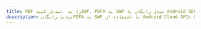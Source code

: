 ---title: PDF را به  تبدیل کنیدSWF، PDFA به SWF مبدل رایگان یا Android SDKdescription: تبدیل رایگانPDFA به SWF با استفاده از Android Cloud APIs & SDK همچنین اسناد PDF را در Cloud ایجاد، ویرایش و رندر کنید.---